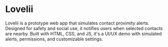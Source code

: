 # Lovelii
Lovelii is a prototype web app that simulates contact proximity alerts. Designed for safety and social use, it notifies users when selected contacts are nearby. Built with HTML, CSS, and JS, it's a UI/UX demo with simulated alerts, permissions, and customizable settings.
